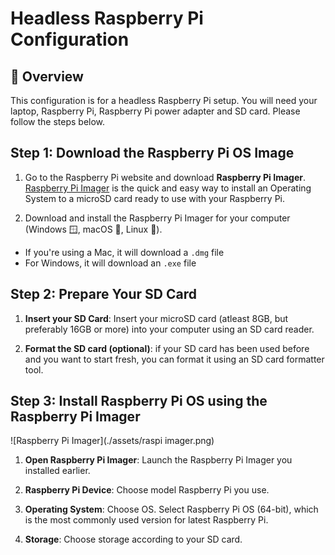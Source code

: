 # Headless Raspberry Pi Configuration

## :memo: Overview

This configuration is for a headless Raspberry Pi setup. You will need your laptop, Raspberry Pi, Raspberry Pi power adapter and SD card. Please follow the steps below. 

## Step 1: Download the Raspberry Pi OS Image

1. Go to the Raspberry Pi website and download **Raspberry Pi Imager**. [Raspberry Pi Imager](https://www.raspberrypi.com/software/) is the quick and easy way to install an Operating System to a microSD card ready to use with your Raspberry Pi. 

2. Download and install the Raspberry Pi Imager for your computer (Windows 🪟, macOS :apple:, Linux 🐧).

* If you're using a Mac, it will download a `.dmg` file
* For Windows, it will download an `.exe` file

## Step 2: Prepare Your SD Card

1. **Insert your SD Card**: Insert your microSD card (atleast 8GB, but preferably 16GB or more) into your computer using an SD card reader. 

2. **Format the SD card (optional)**: if your SD card has been used before and you want to start fresh, you can format it using an SD card formatter tool. 

## Step 3: Install Raspberry Pi OS using the Raspberry Pi Imager

![Raspberry Pi Imager](./assets/raspi imager.png)

1. **Open Raspberry Pi Imager**: Launch the Raspberry Pi Imager you installed earlier.

2. **Raspberry Pi Device**: Choose model Raspberry Pi you use.

3. **Operating System**: Choose OS. Select Raspberry Pi OS (64-bit), which is the most commonly used version for latest Raspberry Pi. 

4. **Storage**: Choose storage according to your SD card. 

